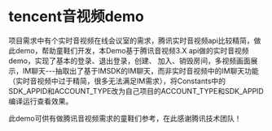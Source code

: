 # tencent音视频demo
项目需求中有个实时音视频在线会议室的需求，腾讯实时音视频api比较精简，做此demo，帮助童鞋们开发，本Demo基于腾讯音视频3.X api做的实时音视频demo，实现了基本的登录、退出登录，创建、
加入、销毁房间，多视频画面展示，IM聊天---抽取出了基于IMSDK的IM聊天，而非实时音视频中的IM聊天功能（实时音视频中过于精简，很多无法满足IM需求），将Constants中的
SDK_APPID和ACCOUNT_TYPE改为自己项目的ACCOUNT_TYPE和SDK_APPID编译运行查看效果。

此demo可供有做腾讯音视频需求的童鞋们参考，在此感谢腾讯技术团队！

